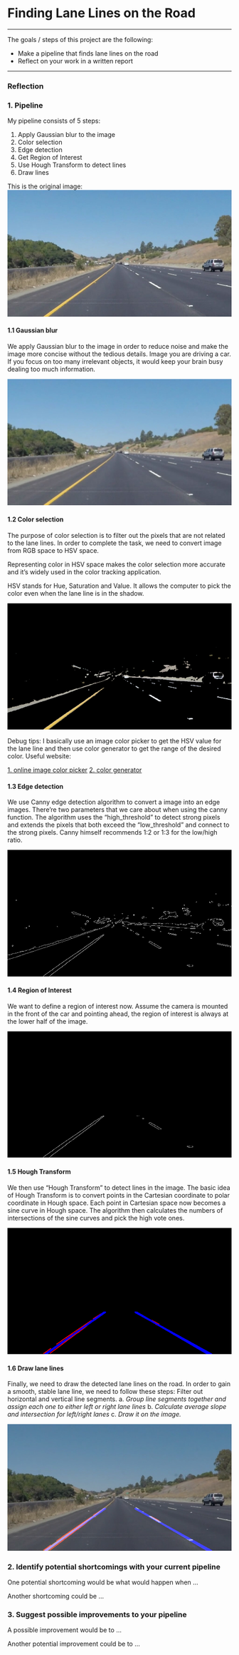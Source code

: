 # **Finding Lane Lines on the Road** 

---
The goals / steps of this project are the following:
* Make a pipeline that finds lane lines on the road
* Reflect on your work in a written report


[//]: # (Image References)

[image0]: ./write_up_images/0_original_image.jpg "Original image"
[image1]: ./write_up_images/1_blur_image.jpg "Blur image"
[image2]: ./write_up_images/2_color_selection.jpg "Color selection"
[image3]: ./write_up_images/3_canny_edge.jpg "Canny edge"
[image4]: ./write_up_images/4_ROI.jpg "ROI"
[image5]: ./write_up_images/5_hough_transform.jpg "Hough Transform"
[image6]: ./write_up_images/6_final_output.jpg "Final output"

---

### Reflection

### 1. Pipeline 
My pipeline consists of 5 steps:
1. Apply Gaussian blur to the image
2. Color selection
3. Edge detection
4. Get Region of Interest
5. Use Hough Transform to detect lines
6. Draw lines

This is the original image:
![original image][image0]

#### 1.1 Gaussian blur
We apply Gaussian blur to the image in order to reduce noise and make the image more concise without the tedious details. Image you are driving a car. If you focus on too many irrelevant objects, it would keep your brain busy dealing too much information.

![blur image][image1]

#### 1.2 Color selection
The purpose of color selection is to filter out the pixels that are not related to the lane lines. In order to complete the task, we need to convert image from RGB space to HSV space. 

Representing color in HSV space makes the color selection more accurate and it’s widely used in the color tracking application. 

HSV stands for Hue, Saturation and Value. It allows the computer to pick the color even when the lane line is in the shadow.

![color selection][image2]

Debug tips:
I basically use an image color picker to get the HSV value for the lane line and then use color generator to get the range of the desired color.
Useful website:

[1. online image color picker](http://imagecolorpicker.com/)
[2. color generator](http://color.yafla.com/)

#### 1.3 Edge detection
We use Canny edge detection algorithm to convert a image into an edge images. There’re two parameters that we care about when using the canny function. The algorithm uses the “high_threshold” to detect strong pixels and extends the pixels that both exceed the “low_threshold” and connect to the strong pixels. Canny himself recommends 1:2 or 1:3 for the low/high ratio.

![edge detection][image3]

#### 1.4 Region of Interest
We want to define a region of interest now. Assume the camera is mounted in the front of the car and pointing ahead, the region of interest is always at the lower half of the image.

![ROI][image4]

#### 1.5 Hough Transform
We then use “Hough Transform” to detect lines in the image. The basic idea of Hough Transform is to convert points in the Cartesian coordinate to polar coordinate in Hough space. Each point in Cartesian space now becomes a sine curve in Hough space. The algorithm then calculates the numbers of intersections of the sine curves and pick the high vote ones. 

![Hough Transform][image5]

#### 1.6 Draw lane lines
Finally, we need to draw the detected lane lines on the road. In order to gain a smooth, stable lane line, we need to follow these steps:
Filter out horizontal and vertical line segments.
a. _Group line segments together and assign each one to either left or right lane lines_
b. _Calculate average slope and intersection for left/right lanes_
c. _Draw it on the image._

![Final output][image6]


### 2. Identify potential shortcomings with your current pipeline


One potential shortcoming would be what would happen when ... 

Another shortcoming could be ...


### 3. Suggest possible improvements to your pipeline

A possible improvement would be to ...

Another potential improvement could be to ...
